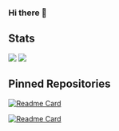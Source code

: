 ### Hi there 👋

## Stats

<img src="https://github-readme-stats.vercel.app/api?username=yoshinonxkun&show_icons=true&theme=onedark" />
<img src="https://github-readme-stats.vercel.app/api/top-langs/?username=yoshinonxkun&theme=onedark" />

## Pinned Repositories

[![Readme Card](https://github-readme-stats.vercel.app/api/pin/?username=mribrgr&repo=StuRa-Mitgliederdatenbank&theme=onedark&show_owner=true)](https://github.com/mribrgr/StuRa-Mitgliederdatenbank)

[![Readme Card](https://github-readme-stats.vercel.app/api/pin/?username=pbo-dream-team&repo=track-me-code-doc&theme=onedark&show_owner=true)](https://github.com/pbo-dream-team/track-me)


<!--
**Yoshinonxkun/Yoshinonxkun** is a ✨ _special_ ✨ repository because its `README.md` (this file) appears on your GitHub profile.

Here are some ideas to get you started:

- 🔭 I’m currently working on ...
- 🌱 I’m currently learning ...
- 👯 I’m looking to collaborate on ...
- 🤔 I’m looking for help with ...
- 💬 Ask me about ...
- 📫 How to reach me: ...
- 😄 Pronouns: ...
- ⚡ Fun fact: ...
Test
-->
